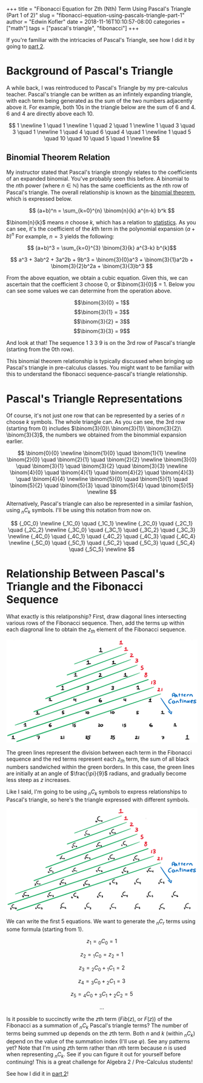 +++
title = "Fibonacci Equation for Zth (Nth) Term Using Pascal's Triangle (Part 1 of 2)"
slug = "fibonacci-equation-using-pascals-triangle-part-1"
author = "Edwin Kofler"
date = 2018-11-16T10:10:57-08:00
categories = ["math"]
tags = ["pascal's triangle", "fibonacci"]
+++

If you're familiar with the intricacies of Pascal's Triangle, see how I did it by going to [part 2](/posts/fibonacci-equation-using-pascals-triangle-part-2/).

# Background of Pascal's Triangle

A while back, I was reintroduced to Pascal's Triangle by my pre-calculus teacher. Pascal's triangle can be written as an infintely expanding triangle, with each term being generated as the sum of the two numbers adjacently above it. For example, both $10$s in the triangle below are the sum of $6$ and $4$. $6$ and $4$ are directly above each $10$.

$$
1 \newline
1 \quad 1 \newline
1 \quad 2 \quad 1 \newline
1 \quad 3 \quad 3 \quad 1 \newline
1 \quad 4 \quad 6 \quad 4 \quad 1 \newline
1 \quad 5 \quad 10 \quad 10 \quad 5 \quad 1 \newline
$$

## Binomial Theorem Relation

My instructor stated that Pascal's triangle strongly relates to the coefficients of an expanded binomial. You've probably seen this before. A binomial to the $n$th power (where $n \in \mathbb{N}$) has the same coefficients as the $n$th row of Pascal's triangle. The overall relationship is known as the [binomial theorem](https://en.wikipedia.org/wiki/Binomial_theorem), which is expressed below.

$$ (a+b)^n = \sum_{k=0}^{n} \binom{n}{k} a^{n-k} b^k $$

$\binom{n}{k}$ means $n$ choose $k$, which has a relation to [statistics](https://en.wikipedia.org/wiki/Binomial_coefficient). As you can see, it's the coefficient of the $k$th term in the polynomial expansion $(a+b)^n$ For example, $n=3$ yields the following:

$$ (a+b)^3 = \sum_{k=0}^{3} \binom{3}{k} a^{3-k} b^{k}$$

$$ a^3 + 3ab^2 + 3a^2b + 9b^3 = \binom{3}{0}a^3 + \binom{3}{1}a^2b + \binom{3}{2}b^2a + \binom{3}{3}b^3 $$

From the above equation, we obtain a cubic equation. Given this, we can ascertain that the coefficient $3$ choose $0$, or $\binom{3}{0}$ = $1$. Below you can see some values we can determine from the operation above.

$$\binom{3}{0} = 1$$
$$\binom{3}{1} = 3$$
$$\binom{3}{2} = 3$$
$$\binom{3}{3} = 9$$

And look at that! The sequence $1\ 3\ 3\ 9$ is on the $3$rd row of Pascal's triangle (starting from the $0$th row).

This binomial theorem relationship is typically discussed when bringing up Pascal's triangle in pre-calculus classes. You might want to be familiar with this to understand the fibonacci sequence-pascal's triangle relationship.

# Pascal's Triangle Representations

Of course, it's not just one row that can be represented by a series of $n$ choose $k$ symbols. The whole triangle can. As you can see, the $3$rd row (starting from $0$) includes $\binom{3}{0}\ \binom{3}{1}\ \binom{3}{2}\ \binom{3}{3}$, the numbers we obtained from the binommial expansion earlier.

$$
\binom{0}{0} \newline
\binom{1}{0} \quad \binom{1}{1} \newline
\binom{2}{0} \quad \binom{2}{1} \quad \binom{2}{2} \newline
\binom{3}{0} \quad \binom{3}{1} \quad \binom{3}{2} \quad \binom{3}{3} \newline
\binom{4}{0} \quad \binom{4}{1} \quad \binom{4}{2} \quad \binom{4}{3} \quad \binom{4}{4} \newline
\binom{5}{0} \quad \binom{5}{1} \quad \binom{5}{2} \quad \binom{5}{3} \quad \binom{5}{4} \quad \binom{5}{5} \newline
$$

Alternatively, Pascal's triangle can also be represented in a similar fashion, using $_nC_k$ symbols. I'll be using this notation from now on.

$$
{_0C_0} \newline
{_1C_0} \quad {_1C_1} \newline
{_2C_0} \quad {_2C_1} \quad {_2C_2} \newline
{_3C_0} \quad {_3C_1} \quad {_3C_2} \quad {_3C_3} \newline
{_4C_0} \quad {_4C_1} \quad {_4C_2} \quad {_4C_3} \quad {_4C_4} \newline
{_5C_0} \quad {_5C_1} \quad {_5C_2} \quad {_5C_3} \quad {_5C_4} \quad {_5C_5} \newline
$$

# Relationship Between Pascal's Triangle and the Fibonacci Sequence

What exactly is this relatiponship? First, draw diagonal lines intersecting various rows of the Fibonacci sequence. Then, add the terms up within each diagronal line to obtain the $z_{th}$ element of the Fibonacci sequence.

![Pascal's Triangle](./pascals-triangle.png)

The green lines represent the division between each term in the Fibonacci sequence and the red terms represent each $z_{th}$ term, the sum of all black numbers sandwiched within the green borders. In this case, the green lines are initially at an angle of $\frac{\pi}{9}$ radians, and gradually become less steep as $z$ increases.

Like I said, I'm going to be using $_nC_k$ symbols to express relationships to Pascal's triangle, so here's the triangle expressed with different symbols.

![Pascal's Triangle](./pascals-triangle-2.png)

We can write the first 5 equations. We want to generate the $_nC_r$ terms using some formula (starting from 1).

$$z_1 = {_0C_0} = 1$$

$$ z_2 = {_1C_0} = z_2 = 1$$

$$z_3 = {_2C_0} + {_1C_1} = 2$$

$$z_4 = {_3C_0} + {_2C_1} = 3$$

$$z_5 = {_4C_0} + {_3C_1} + {_2C_2} = 5$$

$$...$$

Is it possible to succinctly write the $z$th term ($Fib(z)$, or $F(z)$) of the Fibonacci as a summation of $_nC_k$ Pascal's triangle terms? The number of terms being summed up depends on the $z$th term. Both $n$ and $k$ (within $_nC_k$) depend on the value of the summation index (I'll use $\varphi$). See any patterns yet? Note that I'm using $z$th term rather than $n$th term because $n$ is used when representing $_nC_k$. See if you can figure it out for yourself before continuing! This is a great challenge for Algebra 2 / Pre-Calculus students!

See how I did it in [part 2](/posts/fibonacci-equation-using-pascals-triangle-part-2/)!
